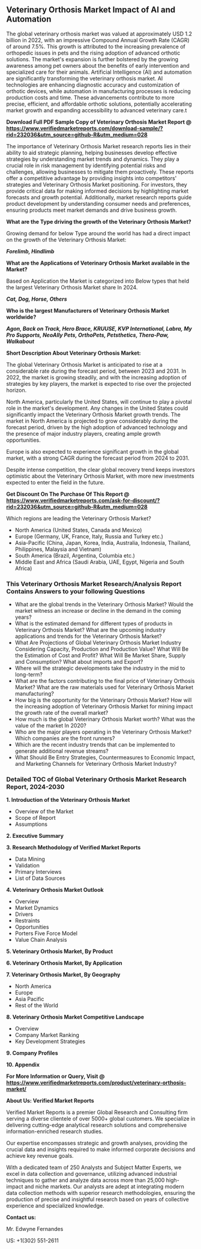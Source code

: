 <h2>Veterinary Orthosis Market Impact of AI and Automation</h2>The global veterinary orthosis market was valued at approximately USD 1.2 billion in 2022, with an impressive Compound Annual Growth Rate (CAGR) of around 7.5%. This growth is attributed to the increasing prevalence of orthopedic issues in pets and the rising adoption of advanced orthotic solutions. The market's expansion is further bolstered by the growing awareness among pet owners about the benefits of early intervention and specialized care for their animals. Artificial Intelligence (AI) and automation are significantly transforming the veterinary orthosis market. AI technologies are enhancing diagnostic accuracy and customization of orthotic devices, while automation in manufacturing processes is reducing production costs and time. These advancements contribute to more precise, efficient, and affordable orthotic solutions, potentially accelerating market growth and expanding accessibility to advanced veterinary care.t</p><p id="" class=""><strong>Download Full PDF Sample Copy of Veterinary Orthosis Market Report @ <a href="https://www.verifiedmarketreports.com/download-sample/?rid=232036&utm_source=github-R&utm_medium=028" target="_blank">https://www.verifiedmarketreports.com/download-sample/?rid=232036&utm_source=github-R&utm_medium=028</a></strong></p><p>The importance of&nbsp;Veterinary Orthosis Market research reports lies in their ability to aid strategic planning, helping businesses develop effective strategies by understanding market trends and dynamics. They play a crucial role in risk management by identifying potential risks and challenges, allowing businesses to mitigate them proactively. These reports offer a competitive advantage by providing insights into competitors' strategies and Veterinary Orthosis Market positioning. For investors, they provide critical data for making informed decisions by highlighting market forecasts and growth potential. Additionally, market research reports guide product development by understanding consumer needs and preferences, ensuring products meet market demands and drive business growth.</p><p><strong>What are the&nbsp;Type driving the growth of the Veterinary Orthosis Market?</strong></p><p id="" class="">Growing demand for below Type around the world has had a direct impact on the growth of the Veterinary Orthosis Market:</p><em><strong>Forelimb, Hindlimb</strong></em></p><strong>What are the&nbsp;Applications&nbsp;of Veterinary Orthosis Market available in the Market?</strong></p><p id="" class="">Based on Application the Market is categorized into Below types that held the largest Veterinary Orthosis Market share In 2024.</p><em><strong>Cat, Dog, Horse, Others</strong></em></p><strong>Who is the largest Manufacturers of Veterinary Orthosis Market worldwide?</strong></p><p><em><strong>Agon, Back on Track, Hero Brace, KRUUSE, KVP International, Labra, My Pro Supports, NeoAlly Pets, OrthoPets, Petsthetics, Thera-Paw, Walkabout</strong></em></p><p id="" class=""><strong>Short Description About Veterinary Orthosis Market:</strong></p><p>The global Veterinary Orthosis Market is anticipated to rise at a considerable rate during the forecast period, between 2023 and 2031. In 2022, the market is growing steadily, and with the increasing adoption of strategies by key players, the market is expected to rise over the projected horizon.</p><p>North America, particularly the United States, will continue to play a pivotal role in the market's development. Any changes in the United States could significantly impact the Veterinary Orthosis Market growth trends. The market in North America is projected to grow considerably during the forecast period, driven by the high adoption of advanced technology and the presence of major industry players, creating ample growth opportunities.</p><p>Europe is also expected to experience significant growth in the global market, with a strong CAGR during the forecast period from 2024 to 2031.</p><p>Despite intense competition, the clear global recovery trend keeps investors optimistic about the Veterinary Orthosis Market, with more new investments expected to enter the field in the future.</p><p id="" class=""><strong>Get Discount On The Purchase Of This Report @ <a href="https://www.verifiedmarketreports.com/ask-for-discount/?rid=232036&utm_source=github-R&utm_medium=028" target="_blank">https://www.verifiedmarketreports.com/ask-for-discount/?rid=232036&utm_source=github-R&utm_medium=028</a></strong></p>Which regions are leading the Veterinary Orthosis Market?</p><ul><li>North America (United States, Canada and Mexico)</li><li>Europe (Germany, UK, France, Italy, Russia and Turkey etc.)</li><li>Asia-Pacific (China, Japan, Korea, India, Australia, Indonesia, Thailand, Philippines, Malaysia and Vietnam)</li><li>South America (Brazil, Argentina, Columbia etc.)</li><li>Middle East and Africa (Saudi Arabia, UAE, Egypt, Nigeria and South Africa)</li></ul><h3 id="" class="">This Veterinary Orthosis Market Research/Analysis Report Contains Answers to your following Questions</h3><ul><li>What are the global trends in the Veterinary Orthosis Market? Would the market witness an increase or decline in the demand in the coming years?</li><li>What is the estimated demand for different types of products in Veterinary Orthosis Market? What are the upcoming industry applications and trends for the Veterinary Orthosis Market?</li><li>What Are Projections of Global Veterinary Orthosis Market Industry Considering Capacity, Production and Production Value? What Will Be the Estimation of Cost and Profit? What Will Be Market Share, Supply and Consumption? What about imports and Export?</li><li>Where will the strategic developments take the industry in the mid to long-term?</li><li>What are the factors contributing to the final price of Veterinary Orthosis Market? What are the raw materials used for Veterinary Orthosis Market manufacturing?</li><li>How big is the opportunity for the Veterinary Orthosis Market? How will the increasing adoption of Veterinary Orthosis Market for mining impact the growth rate of the overall market?</li><li>How much is the global Veterinary Orthosis Market worth? What was the value of the market In 2020?</li><li>Who are the major players operating in the Veterinary Orthosis Market? Which companies are the front runners?</li><li>Which are the recent industry trends that can be implemented to generate additional revenue streams?</li><li>What Should Be Entry Strategies, Countermeasures to Economic Impact, and Marketing Channels for Veterinary Orthosis Market Industry?</li></ul><h3 id="" class="">Detailed TOC of Global Veterinary Orthosis Market Research Report, 2024-2030</h3><p id="" class=""><strong>1. Introduction of the Veterinary Orthosis Market</strong></p><ul><li>Overview of the Market</li><li>Scope of Report</li><li>Assumptions</li></ul><p id="" class=""><strong>2. Executive Summary</strong></p><p id="" class=""><strong>3. Research Methodology of Verified Market Reports</strong></p><ul><li>Data Mining</li><li>Validation</li><li>Primary Interviews</li><li>List of Data Sources</li></ul><p id="" class=""><strong>4. Veterinary Orthosis Market Outlook</strong></p><ul><li>Overview</li><li>Market Dynamics</li><li>Drivers</li><li>Restraints</li><li>Opportunities</li><li>Porters Five Force Model</li><li>Value Chain Analysis</li></ul><p id="" class=""><strong>5. Veterinary Orthosis Market, By Product</strong></p><p id="" class=""><strong>6. Veterinary Orthosis Market, By Application</strong></p><p id="" class=""><strong>7. Veterinary Orthosis Market, By Geography</strong></p><ul><li>North America</li><li>Europe</li><li>Asia Pacific</li><li>Rest of the World</li></ul><p id="" class=""><strong>8. Veterinary Orthosis Market Competitive Landscape</strong></p><ul><li>Overview</li><li>Company Market Ranking</li><li>Key Development Strategies</li></ul><p id="" class=""><strong>9. Company Profiles</strong></p><p id="" class=""><strong>10. Appendix</strong></p><p id="" class=""><strong>For More Information or Query, Visit @ <a href="https://www.verifiedmarketreports.com/product/veterinary-orthosis-market/" target="_blank">https://www.verifiedmarketreports.com/product/veterinary-orthosis-market/</a></strong></p><p id="" class=""><strong>About Us: Verified Market Reports</strong></p><p id="" class="">Verified Market Reports is a premier Global Research and Consulting firm serving a diverse clientele of over 5000+ global customers. We specialize in delivering cutting-edge analytical research solutions and comprehensive information-enriched research studies.</p><p id="" class="">Our expertise encompasses strategic and growth analyses, providing the crucial data and insights required to make informed corporate decisions and achieve key revenue goals.</p><p id="" class="">With a dedicated team of 250 Analysts and Subject Matter Experts, we excel in data collection and governance, utilizing advanced industrial techniques to gather and analyze data across more than 25,000 high-impact and niche markets. Our analysts are adept at integrating modern data collection methods with superior research methodologies, ensuring the production of precise and insightful research based on years of collective experience and specialized knowledge.</p><p id="" class=""><strong>Contact us:</strong></p><p id="" class="">Mr. Edwyne Fernandes</p><p id="" class="">US: +1(302) 551-2611</p>